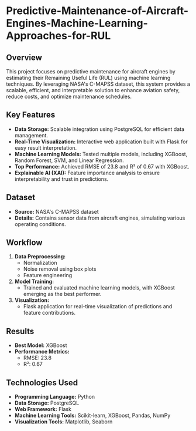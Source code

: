 # Predictive-Maintenance-of-Aircraft-Engines-Machine-Learning-Approaches-for-RUL

## Overview  
This project focuses on predictive maintenance for aircraft engines by estimating their Remaining Useful Life (RUL) using machine learning techniques. By leveraging NASA's C-MAPSS dataset, this system provides a scalable, efficient, and interpretable solution to enhance aviation safety, reduce costs, and optimize maintenance schedules.  

## Key Features  
- **Data Storage:** Scalable integration using PostgreSQL for efficient data management.  
- **Real-Time Visualization:** Interactive web application built with Flask for easy result interpretation.  
- **Machine Learning Models:** Tested multiple models, including XGBoost, Random Forest, SVM, and Linear Regression.  
- **Top Performance:** Achieved RMSE of 23.8 and R² of 0.67 with XGBoost.  
- **Explainable AI (XAI):** Feature importance analysis to ensure interpretability and trust in predictions.  

## Dataset  
- **Source:** NASA's C-MAPSS dataset  
- **Details:** Contains sensor data from aircraft engines, simulating various operating conditions.  

## Workflow  
1. **Data Preprocessing:**  
   - Normalization  
   - Noise removal using box plots  
   - Feature engineering  
2. **Model Training:**  
   - Trained and evaluated machine learning models, with XGBoost emerging as the best performer.  
3. **Visualization:**  
   - Flask application for real-time visualization of predictions and feature contributions.  

## Results  
- **Best Model:** XGBoost  
- **Performance Metrics:**  
  - RMSE: 23.8  
  - R²: 0.67  

## Technologies Used  
- **Programming Language:** Python  
- **Data Storage:** PostgreSQL  
- **Web Framework:** Flask  
- **Machine Learning Tools:** Scikit-learn, XGBoost, Pandas, NumPy  
- **Visualization Tools:** Matplotlib, Seaborn  

